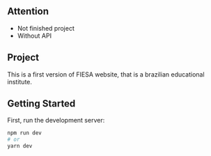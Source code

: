 ## Attention
- Not finished project
- Without API

## Project
This is a first version of FIESA website, that is a brazilian educational institute.

## Getting Started

First, run the development server:

```bash
npm run dev
# or
yarn dev
```


